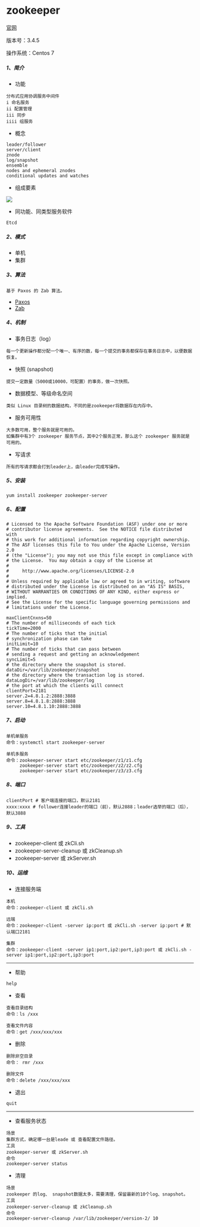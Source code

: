 # zookeeper
[官网](https://zookeeper.apache.org)

版本号：3.4.5

操作系统：Centos 7

##### 1、简介
* 功能

```
分布式应用协调服务中间件
i 命名服务
ii 配置管理
iii 同步
iiii 组服务
```

* 概念

```
leader/follower
server/client
znode
log/snapshot
ensemble
nodes and ephemeral znodes
conditional updates and watches
```

* 组成要素

![](https://zookeeper.apache.org/doc/current/images/zkcomponents.jpg)

* 同功能、同类型服务软件

```
Etcd
```

##### 2、模式
* 单机
* 集群

##### 3、算法

```
基于 Paxos 的 Zab 算法。
```

* [Paxos](http://lamport.azurewebsites.net/pubs/paxos-simple.pdf)
* [Zab](https://pdfs.semanticscholar.org/b02c/6b00bd5dbdbd951fddb00b906c82fa80f0b3.pdf)

##### 4、机制
* 事务日志（log）

```
每一个更新操作都分配一个唯一、有序的数，每一个提交的事务都保存在事务日志中，以便数据恢复。
```

* 快照 (snapshot)

```
提交一定数量（5000或10000，可配置）的事务，做一次快照。
```

* 数据模型、等级命名空间

```
类似 Linux 目录树的数据结构，不同的是zookeeper将数据存在内存中。
```

* 服务可用性

```
大多数可用，整个服务就是可用的。
如集群中有3个 zookeeper 服务节点，其中2个服务正常，那么这个 zookeeper 服务就是可用的。
```

* 写请求

```
所有的写请求都会打到leader上，由leader完成写操作。
```

##### 5、安装

```
yum install zookeeper zookeeper-server
```

##### 6、配置

```
# Licensed to the Apache Software Foundation (ASF) under one or more
# contributor license agreements.  See the NOTICE file distributed with
# this work for additional information regarding copyright ownership.
# The ASF licenses this file to You under the Apache License, Version 2.0
# (the "License"); you may not use this file except in compliance with
# the License.  You may obtain a copy of the License at
#
#     http://www.apache.org/licenses/LICENSE-2.0
#
# Unless required by applicable law or agreed to in writing, software
# distributed under the License is distributed on an "AS IS" BASIS,
# WITHOUT WARRANTIES OR CONDITIONS OF ANY KIND, either express or implied.
# See the License for the specific language governing permissions and
# limitations under the License.

maxClientCnxns=50
# The number of milliseconds of each tick
tickTime=2000
# The number of ticks that the initial
# synchronization phase can take
initLimit=10
# The number of ticks that can pass between
# sending a request and getting an acknowledgement
syncLimit=5
# the directory where the snapshot is stored.
dataDir=/var/lib/zookeeper/snapshot
# the directory where the transaction log is stored.
dataLogDir=/var/lib/zookeeper/log
# the port at which the clients will connect
clientPort=2181
server.2=4.8.1.2:2888:3888
server.8=4.8.1.8:2888:3888
server.10=4.8.1.10:2888:3888
```

##### 7、启动

```
单机单服务
命令：systemctl start zookeeper-server

单机多服务
命令：zookeeper-server start etc/zookeeper/z1/z1.cfg
     zookeeper-server start etc/zookeeper/z2/z2.cfg
     zookeeper-server start etc/zookeeper/z3/z3.cfg
```

##### 8、端口

```
clientPort # 客户端连接的端口，默认2181
xxxx:xxxx # follower连接leader的端口（前），默认2888；leader选举的端口（后），默认3888
```

##### 9、工具
* zookeeper-client 或 zkCli.sh
* zookeeper-server-cleanup 或 zkCleanup.sh
* zookeeper-server 或 zkServer.sh

##### 10、运维

* 连接服务端

```
本机
命令：zookeeper-client 或 zkCli.sh

远端
命令：zookeeper-client -server ip:port 或 zkCli.sh -server ip:port # 默认端口2181

集群
命令：zookeeper-client -server ip1:port,ip2:port,ip3:port 或 zkCli.sh -server ip1:port,ip2:port,ip3:port
```

---

* 帮助

```
help
```

* 查看

```
查看目录结构
命令：ls /xxx

查看文件内容
命令：get /xxx/xxx/xxx
```

* 删除

```
删除非空目录
命令： rmr /xxx

删除文件
命令：delete /xxx/xxx/xxx

```

* 退出

```
quit
```

---
* 查看服务状态

```
场景
集群方式，确定哪一台是leade 或 查看配置文件路径。 
工具
zookeeper-server 或 zkServer.sh 
命令
zookeeper-server status
```


* 清理

```
场景
zookeeper 的log、 snapshot数据太多，需要清理，保留最新的10个log、snapshot。 
工具
zookeeper-server-cleanup 或 zkCleanup.sh 
命令
zookeeper-server-cleanup /var/lib/zookeeper/version-2/ 10
```

